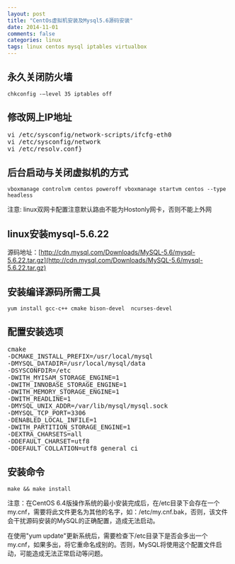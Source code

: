 ```yaml
---
layout: post
title: "CentOs虚拟机安装及Mysql5.6源码安装"
date: 2014-11-01
comments: false
categories: linux
tags: linux centos mysql iptables virtualbox
---
```


## 永久关闭防火墙
`chkconfig -–level 35 iptables off`

## 修改网上IP地址
<pre>
vi /etc/sysconfig/network-scripts/ifcfg-eth0
vi /etc/sysconfig/network
vi /etc/resolv.conf}
</pre>

## 后台启动与关闭虚拟机的方式
`vboxmanage controlvm centos poweroff
vboxmanage startvm centos --type headless`

注意: linux双网卡配置注意默认路由不能为Hostonly网卡，否则不能上外网

## linux安装mysql-5.6.22 
源码地址：[http://cdn.mysql.com/Downloads/MySQL-5.6/mysql-5.6.22.tar.gz](http://cdn.mysql.com/Downloads/MySQL-5.6/mysql-5.6.22.tar.gz)

## 安装编译源码所需工具
`yum install gcc-c++ cmake bison-devel  ncurses-devel`

## 配置安装选项
<pre>
cmake 
-DCMAKE_INSTALL_PREFIX=/usr/local/mysql 
-DMYSQL_DATADIR=/usr/local/mysql/data 
-DSYSCONFDIR=/etc 
-DWITH_MYISAM_STORAGE_ENGINE=1 
-DWITH_INNOBASE_STORAGE_ENGINE=1 
-DWITH_MEMORY_STORAGE_ENGINE=1 
-DWITH_READLINE=1 
-DMYSQL_UNIX_ADDR=/var/lib/mysql/mysql.sock 
-DMYSQL_TCP_PORT=3306 
-DENABLED_LOCAL_INFILE=1 
-DWITH_PARTITION_STORAGE_ENGINE=1 
-DEXTRA_CHARSETS=all 
-DDEFAULT_CHARSET=utf8 
-DDEFAULT_COLLATION=utf8_general_ci
</pre>

## 安装命令
`make && make install`

注意：在CentOS 6.4版操作系统的最小安装完成后，在/etc目录下会存在一个my.cnf，需要将此文件更名为其他的名字，如：/etc/my.cnf.bak，否则，该文件会干扰源码安装的MySQL的正确配置，造成无法启动。

在使用"yum update"更新系统后，需要检查下/etc目录下是否会多出一个my.cnf，如果多出，将它重命名成别的。否则，MySQL将使用这个配置文件启动，可能造成无法正常启动等问题。